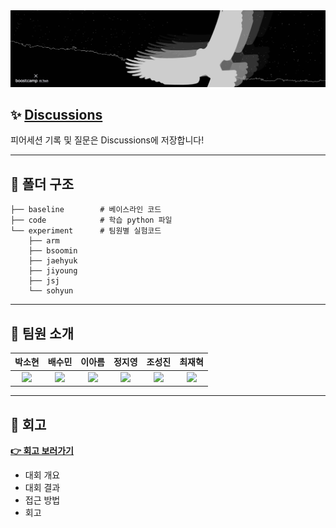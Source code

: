 <div align="center"> 
    <img src="logo.png" alt="logo"/>
</div>

## ✨ [Discussions](https://github.com/bcaitech1/p3-ims-obd-eagle-eye/discussions)

피어세션 기록 및 질문은 Discussions에 저장합니다!

---

## 📁 폴더 구조

```
├── baseline        # 베이스라인 코드
├── code            # 학습 python 파일
└── experiment      # 팀원별 실험코드
    ├── arm
    ├── bsoomin
    ├── jaehyuk
    ├── jiyoung
    ├── jsj
    └── sohyun
```

---

## 👋 팀원 소개

|                                                                                      박소현                                                                                      |                                                             배수민                                                             |                                                          이아름                                                           |                                                            정지영                                                            |                                                            조성진                                                             |                                                            최재혁                                                             |
| :------------------------------------------------------------------------------------------------------------------------------------------------------------------------------: | :----------------------------------------------------------------------------------------------------------------------------: | :-----------------------------------------------------------------------------------------------------------------------: | :--------------------------------------------------------------------------------------------------------------------------: | :---------------------------------------------------------------------------------------------------------------------------: | :---------------------------------------------------------------------------------------------------------------------------: |
| <a href='https://github.com/CoodingPenguin'><img src='https://avatars.githubusercontent.com/u/37505775?s=460&u=44732fef53503e63d47192ce5c2de747eff5f0c6&v=4' width='200px'/></a> | <a href='https://github.com/bsm8734'><img src='https://avatars.githubusercontent.com/u/35002768?s=460&v=4' width='200px'/></a> | <a href='https://github.com/areum514'><img src='https://avatars.githubusercontent.com/u/31814363?v=4' width='200px'/></a> | <a href='https://github.com/bitwarrior1'><img src='https://avatars.githubusercontent.com/u/28282381?v=4' width='200px'/></a> | <a href='https://github.com/Jo-ad-fontes'><img src='https://avatars.githubusercontent.com/u/44337804?v=4' width='200px'/></a> | <a href='https://github.com/opijae'><img src='https://avatars.githubusercontent.com/u/26226101?s=460&v=4' width='200px'/></a> |

---

## 👀 회고

**[👉 회고 보러가기](https://github.com/CoodingPenguin/semantic-segmentation-for-recycling-items/wiki)**

- 대회 개요
- 대회 결과
- 접근 방법
- 회고
